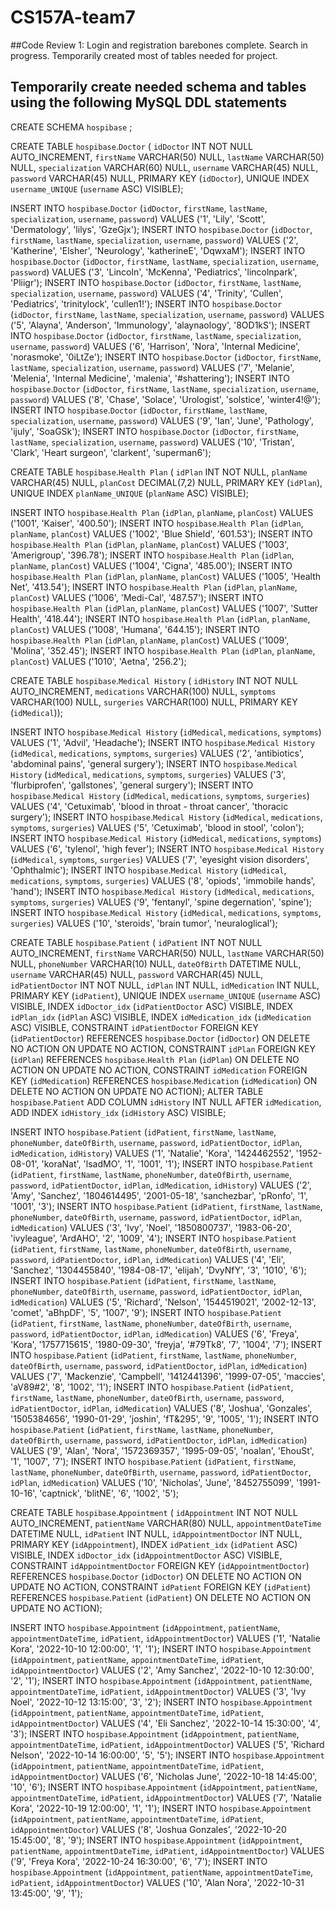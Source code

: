 # CS157A-team7

##Code Review 1: Login and registration barebones complete. Search in progress. Temporarily created most of tables needed for project.

## Temporarily create needed schema and tables using the following MySQL DDL statements

CREATE SCHEMA `hospibase` ;

CREATE TABLE `hospibase`.`Doctor` (
  `idDoctor` INT NOT NULL AUTO_INCREMENT,
  `firstName` VARCHAR(50) NULL,
  `lastName` VARCHAR(50) NULL,
  `specialization` VARCHAR(60) NULL,
  `username` VARCHAR(45) NULL,
  `password` VARCHAR(45) NULL,
  PRIMARY KEY (`idDoctor`),
  UNIQUE INDEX `username_UNIQUE` (`username` ASC) VISIBLE);

INSERT INTO `hospibase`.`Doctor` (`idDoctor`, `firstName`, `lastName`, `specialization`, `username`, `password`) VALUES ('1', 'Lily', 'Scott', 'Dermatology', 'lilys', 'GzeGjx');
INSERT INTO `hospibase`.`Doctor` (`idDoctor`, `firstName`, `lastName`, `specialization`, `username`, `password`) VALUES ('2', 'Katherine', 'Elsher', 'Neurology', 'katherineE', 'DqwxaM');
INSERT INTO `hospibase`.`Doctor` (`idDoctor`, `firstName`, `lastName`, `specialization`, `username`, `password`) VALUES ('3', 'Lincoln', 'McKenna', 'Pediatrics', 'lincolnpark', 'Pliigr');
INSERT INTO `hospibase`.`Doctor` (`idDoctor`, `firstName`, `lastName`, `specialization`, `username`, `password`) VALUES ('4', 'Trinity', 'Cullen', 'Pediatrics', 'trinitylock', 'cullen1!');
INSERT INTO `hospibase`.`Doctor` (`idDoctor`, `firstName`, `lastName`, `specialization`, `username`, `password`) VALUES ('5', 'Alayna', 'Anderson', 'Immunology', 'alaynaology', '8OD1kS');
INSERT INTO `hospibase`.`Doctor` (`idDoctor`, `firstName`, `lastName`, `specialization`, `username`, `password`) VALUES ('6', 'Harrison', 'Nora', 'Internal Medicine', 'norasmoke', '0iLtZe');
INSERT INTO `hospibase`.`Doctor` (`idDoctor`, `firstName`, `lastName`, `specialization`, `username`, `password`) VALUES ('7', 'Melanie', 'Melenia', 'Internal Medicine', 'malenia', '#shattering');
INSERT INTO `hospibase`.`Doctor` (`idDoctor`, `firstName`, `lastName`, `specialization`, `username`, `password`) VALUES ('8', 'Chase', 'Solace', 'Urologist', 'solstice', 'winter4!@');
INSERT INTO `hospibase`.`Doctor` (`idDoctor`, `firstName`, `lastName`, `specialization`, `username`, `password`) VALUES ('9', 'Ian', 'June', 'Pathology', 'ijuly', 'SoaGSk');
INSERT INTO `hospibase`.`Doctor` (`idDoctor`, `firstName`, `lastName`, `specialization`, `username`, `password`) VALUES ('10', 'Tristan', 'Clark', 'Heart surgeon', 'clarkent', 'superman6');

CREATE TABLE `hospibase`.`Health Plan` (
  `idPlan` INT NOT NULL,
  `planName` VARCHAR(45) NULL,
  `planCost` DECIMAL(7,2) NULL,
  PRIMARY KEY (`idPlan`),
  UNIQUE INDEX `planName_UNIQUE` (`planName` ASC) VISIBLE);

INSERT INTO `hospibase`.`Health Plan` (`idPlan`, `planName`, `planCost`) VALUES ('1001', 'Kaiser', '400.50');
INSERT INTO `hospibase`.`Health Plan` (`idPlan`, `planName`, `planCost`) VALUES ('1002', 'Blue Shield', '601.53');
INSERT INTO `hospibase`.`Health Plan` (`idPlan`, `planName`, `planCost`) VALUES ('1003', 'Amerigroup', '396.78');
INSERT INTO `hospibase`.`Health Plan` (`idPlan`, `planName`, `planCost`) VALUES ('1004', 'Cigna', '485.00');
INSERT INTO `hospibase`.`Health Plan` (`idPlan`, `planName`, `planCost`) VALUES ('1005', 'Health Net', '413.54');
INSERT INTO `hospibase`.`Health Plan` (`idPlan`, `planName`, `planCost`) VALUES ('1006', 'Medi-Cal', '487.57');
INSERT INTO `hospibase`.`Health Plan` (`idPlan`, `planName`, `planCost`) VALUES ('1007', 'Sutter Health', '418.44');
INSERT INTO `hospibase`.`Health Plan` (`idPlan`, `planName`, `planCost`) VALUES ('1008', 'Humana', '644.15');
INSERT INTO `hospibase`.`Health Plan` (`idPlan`, `planName`, `planCost`) VALUES ('1009', 'Molina', '352.45');
INSERT INTO `hospibase`.`Health Plan` (`idPlan`, `planName`, `planCost`) VALUES ('1010', 'Aetna', '256.2');

CREATE TABLE `hospibase`.`Medical History` (
  `idHistory` INT NOT NULL AUTO_INCREMENT,
  `medications` VARCHAR(100) NULL,
  `symptoms` VARCHAR(100) NULL,
  `surgeries` VARCHAR(100) NULL,
  PRIMARY KEY (`idMedical`));

INSERT INTO `hospibase`.`Medical History` (`idMedical`, `medications`, `symptoms`) VALUES ('1', 'Advil', 'Headache');
INSERT INTO `hospibase`.`Medical History` (`idMedical`, `medications`, `symptoms`, `surgeries`) VALUES ('2', 'antibiotics', 'abdominal pains', 'general surgery');
INSERT INTO `hospibase`.`Medical History` (`idMedical`, `medications`, `symptoms`, `surgeries`) VALUES ('3', 'flurbiprofen', 'gallstones', 'general surgery');
INSERT INTO `hospibase`.`Medical History` (`idMedical`, `medications`, `symptoms`, `surgeries`) VALUES ('4', 'Cetuximab', 'blood in throat - throat cancer', 'thoracic surgery');
INSERT INTO `hospibase`.`Medical History` (`idMedical`, `medications`, `symptoms`, `surgeries`) VALUES ('5', 'Cetuximab', 'blood in stool', 'colon');
INSERT INTO `hospibase`.`Medical History` (`idMedical`, `medications`, `symptoms`) VALUES ('6', 'tylenol', 'high fever');
INSERT INTO `hospibase`.`Medical History` (`idMedical`, `symptoms`, `surgeries`) VALUES ('7', 'eyesight vision disorders', 'Ophthalmic');
INSERT INTO `hospibase`.`Medical History` (`idMedical`, `medications`, `symptoms`, `surgeries`) VALUES ('8', 'opiods', 'immobile hands', 'hand');
INSERT INTO `hospibase`.`Medical History` (`idMedical`, `medications`, `symptoms`, `surgeries`) VALUES ('9', 'fentanyl', 'spine degernation', 'spine');
INSERT INTO `hospibase`.`Medical History` (`idMedical`, `medications`, `symptoms`, `surgeries`) VALUES ('10', 'steroids', 'brain tumor', 'neuraloglical');

CREATE TABLE `hospibase`.`Patient` (
  `idPatient` INT NOT NULL AUTO_INCREMENT,
  `firstName` VARCHAR(50) NULL,
  `lastName` VARCHAR(50) NULL,
  `phoneNumber` VARCHAR(10) NULL,
  `dateOfBirth` DATETIME NULL,
  `username` VARCHAR(45) NULL,
  `password` VARCHAR(45) NULL,
  `idPatientDoctor` INT NOT NULL,
  `idPlan` INT NULL,
  `idMedication` INT NULL,
  PRIMARY KEY (`idPatient`),
  UNIQUE INDEX `username_UNIQUE` (`username` ASC) VISIBLE,
  INDEX `idDoctor_idx` (`idPatientDoctor` ASC) VISIBLE,
  INDEX `idPlan_idx` (`idPlan` ASC) VISIBLE,
  INDEX `idMedication_idx` (`idMedication` ASC) VISIBLE,
  CONSTRAINT `idPatientDoctor`
    FOREIGN KEY (`idPatientDoctor`)
    REFERENCES `hospibase`.`Doctor` (`idDoctor`)
    ON DELETE NO ACTION
    ON UPDATE NO ACTION,
  CONSTRAINT `idPlan`
    FOREIGN KEY (`idPlan`)
    REFERENCES `hospibase`.`Health Plan` (`idPlan`)
    ON DELETE NO ACTION
    ON UPDATE NO ACTION,
  CONSTRAINT `idMedication`
    FOREIGN KEY (`idMedication`)
    REFERENCES `hospibase`.`Medication` (`idMedication`)
    ON DELETE NO ACTION
    ON UPDATE NO ACTION);
ALTER TABLE `hospibase`.`Patient` 
ADD COLUMN `idHistory` INT NULL AFTER `idMedication`,
ADD INDEX `idHistory_idx` (`idHistory` ASC) VISIBLE;

INSERT INTO `hospibase`.`Patient` (`idPatient`, `firstName`, `lastName`, `phoneNumber`, `dateOfBirth`, `username`, `password`, `idPatientDoctor`, `idPlan`, `idMedication`, `idHistory`) VALUES ('1', 'Natalie', 'Kora', '1424462552', '1952-08-01', 'koraNat', 'lsadMO', '1', '1001', '1');
INSERT INTO `hospibase`.`Patient` (`idPatient`, `firstName`, `lastName`, `phoneNumber`, `dateOfBirth`, `username`, `password`, `idPatientDoctor`, `idPlan`, `idMedication`, `idHistory`) VALUES ('2', 'Amy', 'Sanchez', '1804614495', '2001-05-18', 'sanchezbar', 'pRonfo', '1', '1001', '3');
INSERT INTO `hospibase`.`Patient` (`idPatient`, `firstName`, `lastName`, `phoneNumber`, `dateOfBirth`, `username`, `password`, `idPatientDoctor`, `idPlan`, `idMedication`) VALUES ('3', 'Ivy', 'Noel', '1850800737', '1983-06-20', 'ivyleague', 'ArdAHO', '2', '1009', '4');
INSERT INTO `hospibase`.`Patient` (`idPatient`, `firstName`, `lastName`, `phoneNumber`, `dateOfBirth`, `username`, `password`, `idPatientDoctor`, `idPlan`, `idMedication`) VALUES ('4', 'Eli', 'Sanchez', '1304455840', '1984-08-17', 'elijah', 'DvyNfY', '3', '1010', '6');
INSERT INTO `hospibase`.`Patient` (`idPatient`, `firstName`, `lastName`, `phoneNumber`, `dateOfBirth`, `username`, `password`, `idPatientDoctor`, `idPlan`, `idMedication`) VALUES ('5', 'Richard', 'Nelson', '1544519021', '2002-12-13', 'comet', 'aBhpDF', '5', '1007', '9');
INSERT INTO `hospibase`.`Patient` (`idPatient`, `firstName`, `lastName`, `phoneNumber`, `dateOfBirth`, `username`, `password`, `idPatientDoctor`, `idPlan`, `idMedication`) VALUES ('6', 'Freya', 'Kora', '1757715615', '1980-09-30', 'freyja', '#79Tk8', '7', '1004', '7');
INSERT INTO `hospibase`.`Patient` (`idPatient`, `firstName`, `lastName`, `phoneNumber`, `dateOfBirth`, `username`, `password`, `idPatientDoctor`, `idPlan`, `idMedication`) VALUES ('7', 'Mackenzie', 'Campbell', '1412441396', '1999-07-05', 'maccies', 'aV89#2', '8', '1002', '1');
INSERT INTO `hospibase`.`Patient` (`idPatient`, `firstName`, `lastName`, `phoneNumber`, `dateOfBirth`, `username`, `password`, `idPatientDoctor`, `idPlan`, `idMedication`) VALUES ('8', 'Joshua', 'Gonzales', '1505384656', '1990-01-29', 'joshin', 'fT&295', '9', '1005', '1');
INSERT INTO `hospibase`.`Patient` (`idPatient`, `firstName`, `lastName`, `phoneNumber`, `dateOfBirth`, `username`, `password`, `idPatientDoctor`, `idPlan`, `idMedication`) VALUES ('9', 'Alan', 'Nora', '1572369357', '1995-09-05', 'noalan', 'EhouSt', '1', '1007', '7');
INSERT INTO `hospibase`.`Patient` (`idPatient`, `firstName`, `lastName`, `phoneNumber`, `dateOfBirth`, `username`, `password`, `idPatientDoctor`, `idPlan`, `idMedication`) VALUES ('10', 'Nicholas', 'June', '8452755099', '1991-10-16', 'captnick', 'blitNE', '6', '1002', '5');

CREATE TABLE `hospibase`.`Appointment` (
  `idAppointment` INT NOT NULL AUTO_INCREMENT,
  `patientName` VARCHAR(80) NULL,
  `appointmentDateTime` DATETIME NULL,
  `idPatient` INT NULL,
  `idAppointmentDoctor` INT NULL,
  PRIMARY KEY (`idAppointment`),
  INDEX `idPatient_idx` (`idPatient` ASC) VISIBLE,
  INDEX `idDoctor_idx` (`idAppointmentDoctor` ASC) VISIBLE,
  CONSTRAINT `idAppointmentDoctor`
    FOREIGN KEY (`idAppointmentDoctor`)
    REFERENCES `hospibase`.`Doctor` (`idDoctor`)
    ON DELETE NO ACTION
    ON UPDATE NO ACTION,
  CONSTRAINT `idPatient`
    FOREIGN KEY (`idPatient`)
    REFERENCES `hospibase`.`Patient` (`idPatient`)
    ON DELETE NO ACTION
    ON UPDATE NO ACTION);

INSERT INTO `hospibase`.`Appointment` (`idAppointment`, `patientName`, `appointmentDateTime`, `idPatient`, `idAppointmentDoctor`) VALUES ('1', 'Natalie Kora', '2022-10-10 12:00:00', '1', '1');
INSERT INTO `hospibase`.`Appointment` (`idAppointment`, `patientName`, `appointmentDateTime`, `idPatient`, `idAppointmentDoctor`) VALUES ('2', 'Amy Sanchez', '2022-10-10 12:30:00', '2', '1');
INSERT INTO `hospibase`.`Appointment` (`idAppointment`, `patientName`, `appointmentDateTime`, `idPatient`, `idAppointmentDoctor`) VALUES ('3', 'Ivy Noel', '2022-10-12 13:15:00', '3', '2');
INSERT INTO `hospibase`.`Appointment` (`idAppointment`, `patientName`, `appointmentDateTime`, `idPatient`, `idAppointmentDoctor`) VALUES ('4', 'Eli Sanchez', '2022-10-14 15:30:00', '4', '3');
INSERT INTO `hospibase`.`Appointment` (`idAppointment`, `patientName`, `appointmentDateTime`, `idPatient`, `idAppointmentDoctor`) VALUES ('5', 'Richard Nelson', '2022-10-14 16:00:00', '5', '5');
INSERT INTO `hospibase`.`Appointment` (`idAppointment`, `patientName`, `appointmentDateTime`, `idPatient`, `idAppointmentDoctor`) VALUES ('6', 'Nicholas June', '2022-10-18 14:45:00', '10', '6');
INSERT INTO `hospibase`.`Appointment` (`idAppointment`, `patientName`, `appointmentDateTime`, `idPatient`, `idAppointmentDoctor`) VALUES ('7', 'Natalie Kora', '2022-10-19 12:00:00', '1', '1');
INSERT INTO `hospibase`.`Appointment` (`idAppointment`, `patientName`, `appointmentDateTime`, `idPatient`, `idAppointmentDoctor`) VALUES ('8', 'Joshua Gonzales', '2022-10-20 15:45:00', '8', '9');
INSERT INTO `hospibase`.`Appointment` (`idAppointment`, `patientName`, `appointmentDateTime`, `idPatient`, `idAppointmentDoctor`) VALUES ('9', 'Freya Kora', '2022-10-24 16:30:00', '6', '7');
INSERT INTO `hospibase`.`Appointment` (`idAppointment`, `patientName`, `appointmentDateTime`, `idPatient`, `idAppointmentDoctor`) VALUES ('10', 'Alan Nora', '2022-10-31 13:45:00', '9', '1');
